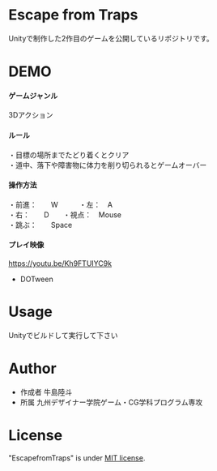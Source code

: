 # Escape from Traps

Unityで制作した2作目のゲームを公開しているリポジトリです。

# DEMO

#### ゲームジャンル

3Dアクション

#### ルール

・目標の場所までたどり着くとクリア<br>
・道中、落下や障害物に体力を削り切られるとゲームオーバー

#### 操作方法

・前進：　　W　　　・左：　A<br>
・右：　　D　　・視点：　Mouse<br>
・跳ぶ：　　Space

#### プレイ映像

https://youtu.be/Kh9FTUIYC9k

* DOTween

# Usage

Unityでビルドして実行して下さい

# Author

* 作成者    牛島陸斗
* 所属      九州デザイナー学院ゲーム・CG学科プログラム専攻

# License

"EscapefromTraps" is under [MIT license](https://en.wikipedia.org/wiki/MIT_License).
